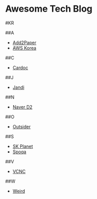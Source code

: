 Awesome Tech Blog
================

#KR

##A
* [Add2Paper](http://add2paper.github.io/)
* [AWS Korea](https://aws.amazon.com/ko/blogs/korea)

##C
* [Cardoc](https://brunch.co.kr/@wjchee)

##J
* [Jandi](http://blog.jandi.com/ko/)

##N
* [Naver D2](http://d2.naver.com/helloworld)

##O
* [Outsider](http://blog.outsider.ne.kr/)

##S
* [SK Planet](http://readme.skplanet.com/)
* [Spoqa](https://spoqa.github.io/)

##V
* [VCNC](http://engineering.vcnc.co.kr/)

##W
* [Weird](http://blog.weirdx.io/)
